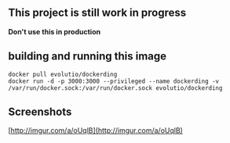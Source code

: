 ## This project is still work in progress
**Don't use this in production**

## building and running this image
    docker pull evolutio/dockerding
    docker run -d -p 3000:3000 --privileged --name dockerding -v /var/run/docker.sock:/var/run/docker.sock evolutio/dockerding

## Screenshots
[http://imgur.com/a/oUqlB](http://imgur.com/a/oUqlB)